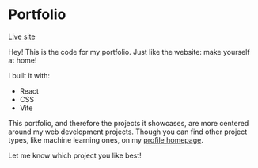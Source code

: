 # Portfolio

[Live site](https://lucspt.github.io/portfolio/)

Hey! This is the code for my portfolio. Just like the website: make yourself at home!

I built it with:

- React
- CSS
- Vite

This portfolio, and therefore the projects it showcases, are more centered around
my web development projects. Though you can find other project types, like machine 
learning ones, on my [profile homepage](https://github.com/lucspt).

Let me know which project you like best!
